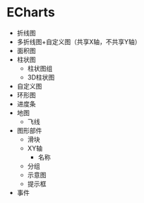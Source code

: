 # ECharts

- 折线图
- 多折线图+自定义图（共享X轴，不共享Y轴）
- 面积图
- 柱状图
  - 柱状图组
  - 3D柱状图
- 自定义图
- 环形图
- 进度条
- 地图
  - 飞线
- 图形部件
  - 滑块
  - XY轴
    - 名称
  - 分组
  - 示意图
  - 提示框
- 事件